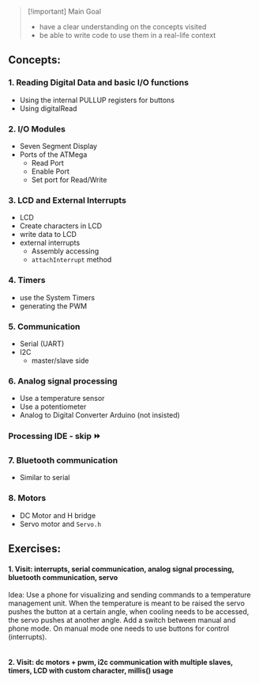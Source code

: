 > [!important] Main Goal
> - have a clear understanding on the concepts visited
> - be able to write code to use them in a real-life context

## Concepts:

### 1. Reading Digital Data and basic I/O functions
- Using the internal PULLUP registers for buttons
- Using digitalRead

### 2. I/O Modules
- Seven Segment Display
- Ports of the ATMega 
	- Read Port
	- Enable Port
	- Set port for Read/Write

### 3. LCD and External Interrupts
- LCD
- Create characters in LCD
- write data to LCD
- external interrupts
	- Assembly accessing
	- `attachInterrupt` method

### 4. Timers
- use the System Timers
- generating the PWM

### 5. Communication
- Serial (UART)
- I2C
	- master/slave side

### 6. Analog signal processing
- Use a temperature sensor
- Use a potentiometer
- Analog to Digital Converter Arduino (not insisted)

### Processing IDE - skip ⏩

### 7. Bluetooth communication
- Similar to serial

### 8. Motors
- DC Motor and H bridge
- Servo motor and `Servo.h`


## Exercises:

#### 1.  Visit: interrupts, serial communication,  analog signal processing, bluetooth communication, servo

Idea: Use a phone for visualizing and sending commands to a temperature management unit. When the temperature is meant to be raised the servo pushes the button at a certain angle, when cooling needs to be accessed, the servo pushes at another angle. Add a switch between manual and phone mode. On manual mode one needs to use buttons for control (interrupts).

```c

```

#### 2. Visit: dc motors + pwm, i2c communication with multiple slaves, timers, LCD with custom character, millis() usage

```c
```